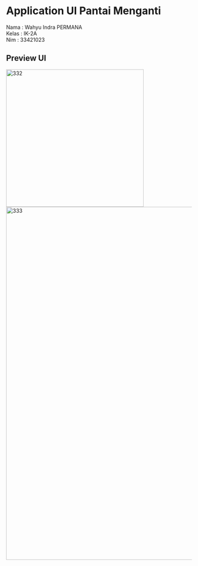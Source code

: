 # Application UI Pantai Menganti

Nama : Wahyu Indra PERMANA<br>
Kelas : IK-2A <br>
Nim   : 33421023<br>

## Preview UI


<img width="373" alt="332" src="https://user-images.githubusercontent.com/46641554/211214101-db2e3b52-5957-40e4-b81a-1e1814c30392.png">
<img width="958" alt="333" src="https://user-images.githubusercontent.com/46641554/211214106-5f704d8f-5875-4be5-999f-b7ab0be6e2f1.png">
